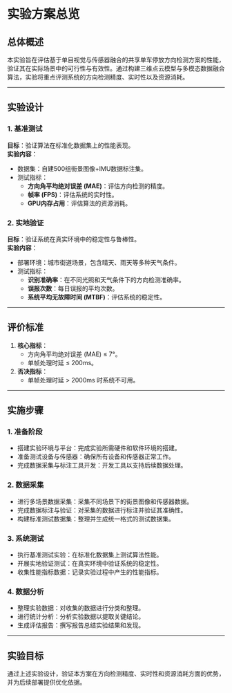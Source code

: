 # 实验方案总览

## 总体概述

本实验旨在评估基于单目视觉与传感器融合的共享单车停放方向检测方案的性能，验证其在实际场景中的可行性与有效性。通过构建三维点云模型与多模态数据融合算法，实验将重点评测系统的方向检测精度、实时性以及资源消耗。

---

## 实验设计

### 1. 基准测试

**目标**：验证算法在标准化数据集上的性能表现。  
**实验内容**：

- 数据集：自建500组街景图像+IMU数据标注集。
- 测试指标：
  - **方向角平均绝对误差 (MAE)**：评估方向检测的精度。
  - **帧率 (FPS)**：评估系统的实时性。
  - **GPU内存占用**：评估算法的资源消耗。

### 2. 实地验证

**目标**：验证系统在真实环境中的稳定性与鲁棒性。  
**实验内容**：

- 部署环境：城市街道场景，包含晴天、雨天等多种天气条件。
- 测试指标：
  - **识别准确率**：在不同光照和天气条件下的方向检测准确率。
  - **误报次数**：每日误报的平均次数。
  - **系统平均无故障时间 (MTBF)**：评估系统的稳定性。

---

## 评价标准

1. **核心指标**：
   - 方向角平均绝对误差 (MAE) ≤ 7°。
   - 单帧处理时延 ≤ 200ms。
2. **否决指标**：
   - 单帧处理时延 > 2000ms 时系统不可用。

---

## 实施步骤

### 1. 准备阶段
- 搭建实验环境与平台：完成实验所需硬件和软件环境的搭建。
- 准备测试设备与传感器：确保所有设备和传感器正常工作。
- 完成数据采集与标注工具开发：开发工具以支持后续数据处理。

### 2. 数据采集
- 进行多场景数据采集：采集不同场景下的街景图像和传感器数据。
- 完成数据标注与验证：对采集的数据进行标注并验证其准确性。
- 构建标准测试数据集：整理并生成统一格式的测试数据集。

### 3. 系统测试
- 执行基准测试实验：在标准化数据集上测试算法性能。
- 开展实地验证测试：在真实环境中验证系统的稳定性。
- 收集性能指标数据：记录实验过程中产生的性能指标。

### 4. 数据分析
- 整理实验数据：对收集的数据进行分类和整理。
- 进行统计分析：分析实验数据以提取关键结论。
- 生成评估报告：撰写报告总结实验结果和发现。

---

## 实验目标

通过上述实验设计，验证本方案在方向检测精度、实时性和资源消耗方面的优势，并为后续部署提供优化依据。

